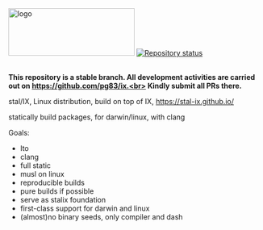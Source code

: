 <picture>
<source media="(prefers-color-scheme: dark)" srcset="https://github.com/stal-ix/stal-ix.github.io/blob/main/images/ixpm_02.png" width="250px" height="94px">
<source media="(prefers-color-scheme: light)" srcset="https://github.com/stal-ix/stal-ix.github.io/blob/main/images/ixpm_01.png" width="250px" height="94px">
<img alt="logo" src="https://raw.githubusercontent.com/stal-ix/stal-ix.github.io/main/images/ixpm_01.png" width="250px" height="94px">
</picture>
<a href="https://repology.org/repository/stalix">
    <img src="https://repology.org/badge/repository-big/stalix.svg" alt="Repository status">
</a>
<br>
<br>

**This repository is a stable branch. All development activities are carried out on https://github.com/pg83/ix.<br> 
Kindly submit all PRs there.**

stal/IX, Linux distribution, build on top of IX, https://stal-ix.github.io/

statically build packages, for darwin/linux, with clang

Goals:
* lto
* clang
* full static
* musl on linux
* reproducible builds
* pure builds if possible
* serve as stalix foundation
* first-class support for darwin and linux
* (almost)no binary seeds, only compiler and dash
